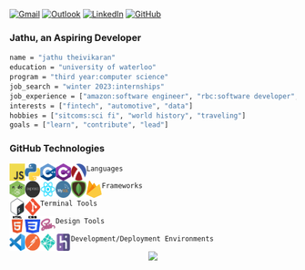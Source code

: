 <!-- contact shields -->
[gmail-shield]: https://img.shields.io/badge/Gmail-D14836?style=for-the-badge&logo=gmail&logoColor=white
[gmail-url]: mailto:theivikaran.jathurshan@gmail.com
[outlook-shield]: https://img.shields.io/badge/Microsoft_Outlook-0078D4?style=for-the-badge&logo=microsoft-outlook&logoColor=white
[outlook-url]: mailto:jtheiv@outlook.com
[linkedin-shield]: https://img.shields.io/badge/LinkedIn-0077B5?style=for-the-badge&logo=linkedin&logoColor=white
[linkedin-url]: https://linkedin.com/in/jathurshan-t
[github-shield]: https://img.shields.io/badge/GitHub-8631A9?style=for-the-badge&logo=github&logoColor=white
[github-url]: https://github.com/jath-git?tab=repositories

<!-- contact info -->
[![Gmail][gmail-shield]][gmail-url]
[![Outlook][outlook-shield]][outlook-url]
[![LinkedIn][linkedin-shield]][linkedin-url]
[![GitHub][github-shield]][github-url]

<!-- personal description -->
### Jathu, an Aspiring Developer
```sh
name = "jathu theivikaran"
education = "university of waterloo"
program = "third year:computer science"
job_search = "winter 2023:internships"
job_experience = ["amazon:software engineer", "rbc:software developer", "toyota:software developer", "ss&c:full stack developer"]
interests = ["fintech", "automotive", "data"]
hobbies = ["sitcoms:sci fi", "world history", "traveling"]
goals = ["learn", "contribute", "lead"]
```

<!-- list all technologies used for this github -->
### GitHub Technologies
<img align="left" alt="JavaScript" width="27px" height="30px" src="./assets/javascript.png" />
<img align="left" alt="Python" width="27px" height="30px" src="./assets/python.png" />
<img align="left" alt="C-sharp" width="27px" height="30px" src="./assets/c++.png" />
<img align="left" alt="C-sharp" width="27px" height="30px" src="./assets/c-sharp.png" />
<img align="left" alt="C-sharp" width="27px" height="30px" src="./assets/racket.png" />

```sh
Languages

```
<img align="left" alt="Node.js" width="27px" height="30px" src="./assets/node.png" />
<img align="left" alt="Express" width="27px" height="30px" src="./assets/express.png" />
<img align="left" alt="React" width="27px" height="30px" src="./assets/react.png" />
<img align="left" alt="MySQL" width="27px" height="30px" src="./assets/mysql.png" />
<img align="left" alt="MongoDB" width="27px" height="30px" src="./assets/mongodb.png" />
<img align="left" alt="Firebase" width="27px" height="30px" src="./assets/firebase.png" />

```sh
Frameworks
```

<img align="left" alt="Bash" width="27px" height="30px" src="./assets/bash.png" />
<img align="left" alt="Git" width="27px" height="30px" src="./assets/git.png" />

```sh
Terminal Tools
```

<img align="left" alt="HTML5" width="27px" height="30px" src="./assets/html.png" />
<img align="left" alt="CSS3" width="27px" height="30px" src="./assets/css.png" />
<img align="left" alt="Sass" width="27px" height="30px" src="./assets/sass.png" />

```sh
Design Tools
```

<img align="left" alt="Visual Studio Code" width="27px" height="30px" src="./assets/vscode.png" />
<img align="left" alt="Postman" width="27px" height="30px" src="./assets/postman.png" />
<img align="left" alt="Netlify" width="27px" height="30px" src="./assets/netlify.png" />
<img align="left" alt="Heroku" width="27px" height="30px" src="./assets/heroku.png" />

```sh
Development/Deployment Environments
```

<!-- github stats badge -->
<div align="center">

  ![](https://github-readme-stats.vercel.app/api?username=jath-git)
  
</div>
